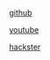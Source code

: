 [github](https://github.com/kemfic)

[youtube](https://youtube.com/kemalficici)

[hackster](https://hackster.io/kemfic)
